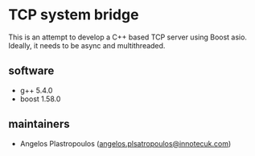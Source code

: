 # TCP system bridge 

This is an attempt to develop a C++ based TCP server using Boost asio. Ideally, it needs to be async and multithreaded.


## software
- g++ 5.4.0
- boost 1.58.0


## maintainers
- Angelos Plastropoulos (angelos.plsatropoulos@innotecuk.com)
